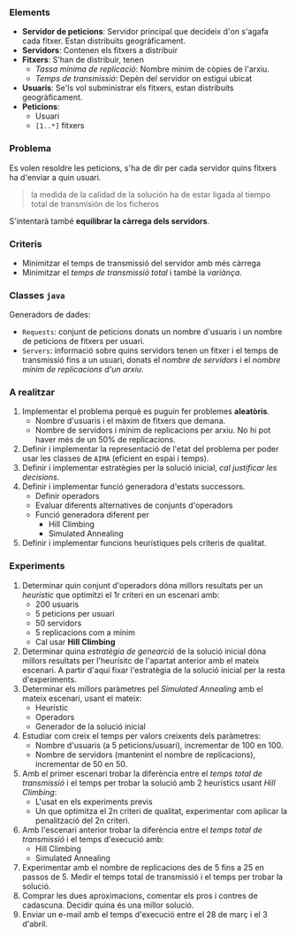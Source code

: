 ### Elements
- **Servidor de peticions**: Servidor principal que decideix d'on s'agafa cada fitxer. Estan distribuits geogràficament.
- **Servidors**: Contenen els fitxers a distribuir
- **Fitxers**: S'han de distribuir, tenen
  * *Tassa mínima de replicació*: Nombre mínim de còpies de l'arxiu.
  * *Temps de transmissió*: Depèn del servidor on estigui ubicat
- **Usuaris**: Se'ls vol subministrar els fitxers, estan distribuits geogràficament.
- **Peticions**:
  * Usuari
  * `[1..*]` fitxers

### Problema
Es volen resoldre les peticions, s'ha de dir per cada servidor quins fitxers ha d'enviar a quin usuari. 
> la medida de la calidad de la solución ha de estar ligada al tiempo total de transmisión
de los ficheros

S'intentarà també **equilibrar la càrrega dels servidors**.

### Criteris
- Minimitzar el temps de transmissió del servidor amb més càrrega
- Minimitzar el *temps de transmissió total* i també la *variànça*. 

### Classes `java`
Generadors de dades:
- `Requests`: conjunt de peticions donats un nombre d'usuaris i un nombre de peticions de fitxers per usuari.
- `Servers`: informació sobre quins servidors tenen un fitxer i el temps de transmissió fins a un usuari, donats el *nombre de servidors* i el *nombre mínim de replicacions d'un arxiu*.

### A realitzar
1. Implementar el problema perquè es puguin fer problemes **aleatòris**.
    * Nombre d'usuaris i el màxim de fitxers que demana.
    * Nombre de servidors i mínim de replicacions per arxiu. No hi pot haver més de un 50% de replicacions.
2. Definir i implementar la representació de l'etat del problema per poder usar les classes de `AIMA` (eficient en espai i temps).
3. Definir i implementar estratègies per la solució inicial, *cal justificar les decisions*.
4. Definir i implementar funció generadora d'estats successors.
    * Definir operadors
    * Evaluar diferents alternatives de conjunts d'operadors
    * Funció generadora diferent per 
      * Hill Climbing
      * Simulated Annealing
5. Definir i implementar funcions heurístiques pels criteris de qualitat.

### Experiments
1. Determinar quin conjunt d'operadors dóna millors resultats per un *heurístic* que optimitzi el 1r criteri en un escenari amb:
    * 200 usuaris
    * 5 peticions per usuari
    * 50 servidors
    * 5 replicacions com a mínim
    * Cal usar **Hill Climbing**
2. Determinar quina *estratègia de genearció* de la solució inicial dóna millors resultats per l'heurísitc de l'apartat anterior amb el mateix escenari. A partir d'aquí fixar l'estratègia de la solució inicial per la resta d'experiments.
3. Determinar els millors paràmetres pel *Simulated Annealing* amb el mateix escenari, usant el mateix:
     *  Heurístic
     *  Operadors
     *  Generador de la solució inicial
4. Estudiar com creix el temps per valors creixents dels paràmetres:
     *  Nombre d'usuaris (a 5 peticions/usuari), incrementar de 100 en 100.
     *  Nombre de servidors (mantenint el nombre de replicacions), incrementar de 50 en 50.
5. Amb el primer escenari trobar la diferència entre el *temps total de transmissió* i el temps per trobar la solució amb 2 heurístics usant *Hill Climbing*:
    *  L'usat en els experiments previs
    *  Un que optimitza el 2n criteri de qualitat, experimentar com aplicar la penalització del 2n criteri.
6. Amb l'escenari anterior trobar la diferència entre el *temps total de transmissió* i el temps d'execució amb:
    *  Hill Climbing
    *  Simulated Annealing
7. Experimentar amb el nombre de replicacions des de 5 fins a 25 en passos de 5. Medir el temps total de transmissió i el temps per trobar la solució.
8. Comprar les dues aproximacions, comentar els pros i contres de cadascuna. Decidir quina és una millor solució.
9. Enviar un e-mail amb el temps d'execució entre el 28 de març i el 3 d'abril.
